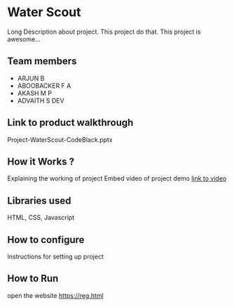 # Water Scout
Long Description about project. This project do that. This project is awesome...

## Team members
- ARJUN B
- ABOOBACKER F A
- AKASH M P
- ADVAITH S DEV
  
## Link to product walkthrough

Project-WaterScout-CodeBlack.pptx

## How it Works ?
Explaining the working of project
Embed video of project demo
[link to video](https://youtu.be/4vPOAqB4oWQ)

## Libraries used
HTML, CSS, Javascript

## How to configure
Instructions for setting up project

## How to Run
open the website https://reg.html
